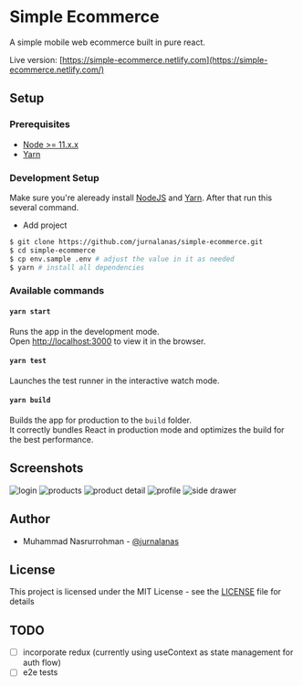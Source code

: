 # Simple Ecommerce

A simple mobile web ecommerce built in pure react.

Live version: [https://simple-ecommerce.netlify.com](https://simple-ecommerce.netlify.com/)

## Setup

### Prerequisites

- [Node >= 11.x.x](https://nodejs.org/en/)
- [Yarn](https://yarnpkg.com/en/)

### Development Setup

Make sure you're aleready install [NodeJS](https://nodejs.org/en/) and [Yarn](https://yarnpkg.com/en/). After that run this several command.

- Add project

```bash
$ git clone https://github.com/jurnalanas/simple-ecommerce.git
$ cd simple-ecommerce
$ cp env.sample .env # adjust the value in it as needed
$ yarn # install all dependencies
```

### Available commands

#### `yarn start`

Runs the app in the development mode.<br />
Open [http://localhost:3000](http://localhost:3000) to view it in the browser.

#### `yarn test`

Launches the test runner in the interactive watch mode.<br />

#### `yarn build`

Builds the app for production to the `build` folder.<br />
It correctly bundles React in production mode and optimizes the build for the best performance.


## Screenshots

![login](/screenshots/login.png)
![products](/screenshots/products.png)
![product detail](/screenshots/product-detail.png)
![profile](/screenshots/profile.png)
![side drawer](/screenshots/search-drawer.png)


## Author
- Muhammad Nasrurrohman - [@jurnalanas](https://github.com/jurnalanas)

## License
This project is licensed under the MIT License - see the [LICENSE](/LICENSE) file for details

## TODO

- [ ] incorporate redux (currently using useContext as state management for auth flow)
- [ ] e2e tests
